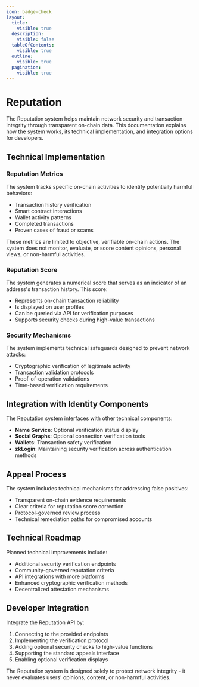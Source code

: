```yaml
---
icon: badge-check
layout:
  title:
    visible: true
  description:
    visible: false
  tableOfContents:
    visible: true
  outline:
    visible: true
  pagination:
    visible: true
---
```


# Reputation

The Reputation system helps maintain network security and transaction integrity through transparent on-chain data. This documentation explains how the system works, its technical implementation, and integration options for developers.

## Technical Implementation

### Reputation Metrics

The system tracks specific on-chain activities to identify potentially harmful behaviors:

* Transaction history verification
* Smart contract interactions
* Wallet activity patterns
* Completed transactions
* Proven cases of fraud or scams

These metrics are limited to objective, verifiable on-chain actions. The system does not monitor, evaluate, or score content opinions, personal views, or non-harmful activities.

### Reputation Score

The system generates a numerical score that serves as an indicator of an address's transaction history. This score:

* Represents on-chain transaction reliability
* Is displayed on user profiles
* Can be queried via API for verification purposes
* Supports security checks during high-value transactions

### Security Mechanisms

The system implements technical safeguards designed to prevent network attacks:

* Cryptographic verification of legitimate activity
* Transaction validation protocols
* Proof-of-operation validations
* Time-based verification requirements

## Integration with Identity Components

The Reputation system interfaces with other technical components:

* **Name Service**: Optional verification status display
* **Social Graphs**: Optional connection verification tools
* **Wallets**: Transaction safety verification
* **zkLogin**: Maintaining security verification across authentication methods

## Appeal Process

The system includes technical mechanisms for addressing false positives:

* Transparent on-chain evidence requirements
* Clear criteria for reputation score correction
* Protocol-governed review process
* Technical remediation paths for compromised accounts

## Technical Roadmap

Planned technical improvements include:

* Additional security verification endpoints
* Community-governed reputation criteria
* API integrations with more platforms
* Enhanced cryptographic verification methods
* Decentralized attestation mechanisms

## Developer Integration

Integrate the Reputation API by:

1. Connecting to the provided endpoints
2. Implementing the verification protocol
3. Adding optional security checks to high-value functions
4. Supporting the standard appeals interface
5. Enabling optional verification displays

The Reputation system is designed solely to protect network integrity - it never evaluates users' opinions, content, or non-harmful activities.
